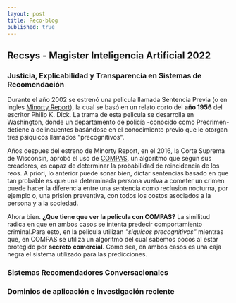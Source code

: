 ```yaml
---
layout: post
title: Reco-blog
published: true
---
```

## Recsys - Magister Inteligencia Artificial 2022

### Justicia, Explicabilidad y Transparencia en Sistemas de Recomendación

Durante el año 2002 se estrenó una pelicula llamada Sentencia Previa (o en ingles [Minorty Report](https://es.wikipedia.org/wiki/Minority_Report)), la cual se basó en un relato corto del **año 1956** del escritor  Philip K. Dick. La trama de esta pelicula se desarrolla en Washington, donde un departamento de policía -conocido como Precrimen- detiene a delincuentes basándose en el conocimiento previo que le otorgan tres psiquicos llamados "precognitivos". 

Años despues del estreno de Minorty Report, en el 2016, la Corte Suprema de Wisconsin, aprobó el uso de [COMPAS](https://en.wikipedia.org/wiki/COMPAS_(software)), un algoritmo que segun sus creadores, es capaz de determinar la probabilidad de reincidencia de los reos. A priori, lo anterior puede sonar bien, dictar sentencias basado en que tan probable es que una determinada persona vuelva a cometer un crimen puede hacer la diferencia entre una sentencia como reclusion nocturna, por ejemplo o, una prision preventiva, con todos los costos asociados a la persona y a la sociedad.

Ahora bien. **¿Que tiene que ver la pelicula con COMPAS?** La similitud radica en que en ambos casos se intenta predecir comportamiento criminal.Para esto, en la pelicula utilizan *"siquicos precognitivos"* mientras que, en COMPAS se utiliza un algoritmo del cual sabemos pocos al estar protegido por **secreto comercial**. Como sea, en ambos casos es una caja negra el sistema utilizado para las predicciones. 

### Sistemas Recomendadores Conversacionales

### Dominios de aplicación e investigación reciente
